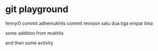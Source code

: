 # git playground
fenryr0 commit
adhemukhlis commit revision
satu
dua
tiga
empat
lima

some addition from mukhlis

and then some activity

